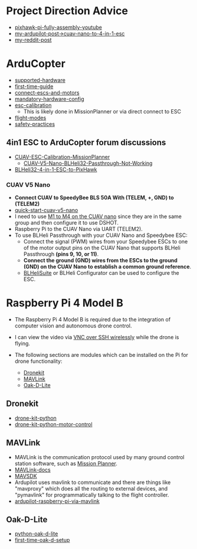 # Project Direction Advice
* [pixhawk-pi-fully-assembly-youtube](https://youtu.be/kB9YyG2V-nA?t=660)
* [my-ardupilot-post->cuav-nano-to-4-in-1-esc](https://discuss.ardupilot.org/t/cuav-nano-to-4-in-1-esc/110884)
* [my-reddit-post](https://www.reddit.com/r/diydrones/comments/16gkw2b/autonomous_raspberry_pi_to_fcesc_stack_control/?utm_source=share&utm_medium=web2x&context=3)

# ArduCopter
* [supported-hardware](https://ardupilot.org/copter/docs/common-autopilots.html)
* [first-time-guide](https://ardupilot.org/copter/)
* [connect-escs-and-motors](https://ardupilot.org/copter/docs/connect-escs-and-motors.html)
* [mandatory-hardware-config](https://ardupilot.org/copter/docs/configuring-hardware.html)
* [esc-calibration](https://ardupilot.org/copter/docs/esc-calibration.html#esc-calibration)
  * This is likely done in MissionPlanner or via direct connect to ESC
* [flight-modes](https://ardupilot.org/copter/docs/flight-modes.html#flight-modes)
* [safety-practices](https://ardupilot.org/copter/docs/safety-multicopter.html#safety-multicopter)

## 4in1 ESC to ArduCopter forum discussions
* [CUAV-ESC-Calibration-MissionPlanner](https://discuss.ardupilot.org/t/cuav-v5-nano-calibration-issue/73486)
  * [CUAV-V5-Nano-BLHeli32-Passthrough-Not-Working](https://discuss.ardupilot.org/t/blheli32-pass-through-not-working-on-cuav-v5-nano-but-working-on-cuav-v5/89030)
* [BLHeli32-4-in-1-ESC-to-PixHawk](https://discuss.ardupilot.org/t/velox-4in1-esc-to-pixhawk-2-4-8/71547)

### CUAV V5 Nano
* __Connect CUAV to SpeedyBee BLS 50A With (TELEM, +, GND) to (TELEM2)__
* [quick-start-cuav-v5-nano](https://docs.px4.io/main/en/assembly/quick_start_cuav_v5_nano.html)
* I need to use [M1 to M4 on the CUAV nano](https://ardupilot.org/copter/docs/common-cuav-v5nano-overview.html#pwm-output) since they are in the same group and then configure it to use DSHOT.
* Raspberry Pi to the CUAV Nano via UART (TELEM2).
* To use BLHeli Passthrough with your CUAV Nano and Speedybee ESC:
  * Connect the signal (PWM) wires from your Speedybee ESCs to one of the motor output pins on the CUAV Nano that supports BLHeli Passthrough __(pins 9, 10, or 11)__.
  * __Connect the ground (GND) wires from the ESCs to the ground (GND) on the CUAV Nano to establish a common ground reference__.
  * [BLHeliSuite](https://oscarliang.com/connect-flash-blheli-32-esc/) or BLHeli Configurator can be used to configure the ESC.

# Raspberry Pi 4 Model B
* The Raspberry Pi 4 Model B is required due to the integration of computer vision and autonomous drone control.
* I can view the video via [VNC over SSH wirelessly](https://www.youtube.com/watch?v=5QBFDO5xoZI) while the drone is flying.

* The following sections are modules which can be installed on the Pi for drone functionality:
  * [Dronekit](#dronekit)
  * [MAVLink](#mavlink)
  * [Oak-D-Lite](#oak-d-lite)

## Dronekit
* [drone-kit-python](https://github.com/MichaelThamm/autonomous-drone/blob/main/sub-systems/control-system/autonomous-control/dronekit.py)
* [drone-kit-python-motor-control](https://github.com/MichaelThamm/autonomous-drone/blob/main/sub-systems/control-system/autonomous-control/overridemotor.py)

## MAVLink
* MAVLink is the communication protocol used by many ground control station software, such as [Mission Planner](http://ardupilot.org/planner/docs/mission-planner-installation.html).
* [MAVLink-docs](https://mavlink.io/en/)
* [MAVSDK](https://mavsdk.mavlink.io/main/en/index.html)
* Ardupilot uses mavlink to communicate and there are things like "mavproxy" which does all the routing to external devices, and "pymavlink" for programmatically talking to the flight controller.
* [ardupilot-raspberry-pi-via-mavlink](https://ardupilot.org/dev/docs/raspberry-pi-via-mavlink.html)

## Oak-D-Lite
* [python-oak-d-lite](https://core-electronics.com.au/guides/oak-d-lite-raspberry-pi/)
* [first-time-oak-d-setup](https://www.youtube.com/watch?v=e_uPEE_zlDo)